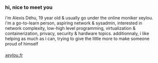 ### hi, nice to meet you

i'm Alexis Déhu, 19 year old & usually go under the online moniker xeylou. i'm a go-to-learn person, aspiring network & sysadmin, interested in network complexity, low-high level programming, virtualization & containerization, privacy, security & hardware topics. additionnaly, i like helping as much as i can, trying to give the little more to make someone proud of himself

###### [xeylou.fr](https://xeylou.fr/)
